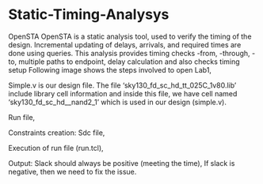 # Static-Timing-Analysys
OpenSTA
OpenSTA is a static analysis tool, used to verify the timing of the design. Incremental updating of delays, arrivals, and required times are done using queries.
This analysis provides timing checks -from, -through, -to, multiple paths to endpoint, delay calculation and also checks timing setup 
Following image shows the steps involved to open Lab1,
  
Simple.v is our design file. The file ‘sky130_fd_sc_hd_tt_025C_1v80.lib’ include library cell information and inside this file, we have cell named ‘sky130_fd_sc_hd__nand2_1’ which is used in our design (simple.v).
 
 
Run file,
 
Constraints creation:
Sdc file,
 
Execution of run file (run.tcl),
 
Output: 
Slack should always be positive (meeting the time), If slack is negative, then we need to fix the issue.
 
 
